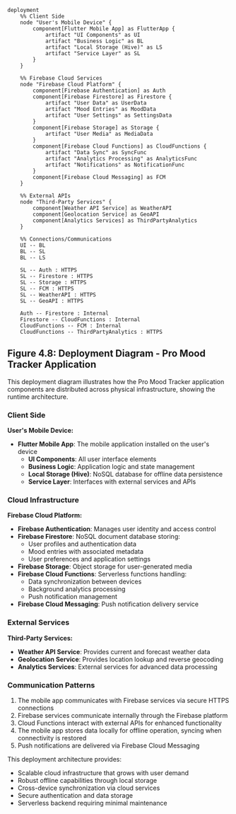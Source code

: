 ```mermaid
deployment
    %% Client Side
    node "User's Mobile Device" {
        component[Flutter Mobile App] as FlutterApp {
            artifact "UI Components" as UI
            artifact "Business Logic" as BL
            artifact "Local Storage (Hive)" as LS
            artifact "Service Layer" as SL
        }
    }

    %% Firebase Cloud Services
    node "Firebase Cloud Platform" {
        component[Firebase Authentication] as Auth
        component[Firebase Firestore] as Firestore {
            artifact "User Data" as UserData
            artifact "Mood Entries" as MoodData
            artifact "User Settings" as SettingsData
        }
        component[Firebase Storage] as Storage {
            artifact "User Media" as MediaData
        }
        component[Firebase Cloud Functions] as CloudFunctions {
            artifact "Data Sync" as SyncFunc
            artifact "Analytics Processing" as AnalyticsFunc
            artifact "Notifications" as NotificationFunc
        }
        component[Firebase Cloud Messaging] as FCM
    }

    %% External APIs
    node "Third-Party Services" {
        component[Weather API Service] as WeatherAPI
        component[Geolocation Service] as GeoAPI
        component[Analytics Services] as ThirdPartyAnalytics
    }

    %% Connections/Communications
    UI -- BL
    BL -- SL
    BL -- LS
    
    SL -- Auth : HTTPS
    SL -- Firestore : HTTPS
    SL -- Storage : HTTPS
    SL -- FCM : HTTPS
    SL -- WeatherAPI : HTTPS
    SL -- GeoAPI : HTTPS
    
    Auth -- Firestore : Internal
    Firestore -- CloudFunctions : Internal
    CloudFunctions -- FCM : Internal
    CloudFunctions -- ThirdPartyAnalytics : HTTPS
```

## Figure 4.8: Deployment Diagram - Pro Mood Tracker Application

This deployment diagram illustrates how the Pro Mood Tracker application components are distributed across physical infrastructure, showing the runtime architecture.

### Client Side

**User's Mobile Device:**
- **Flutter Mobile App**: The mobile application installed on the user's device
  - **UI Components**: All user interface elements
  - **Business Logic**: Application logic and state management
  - **Local Storage (Hive)**: NoSQL database for offline data persistence
  - **Service Layer**: Interfaces with external services and APIs

### Cloud Infrastructure

**Firebase Cloud Platform:**
- **Firebase Authentication**: Manages user identity and access control
- **Firebase Firestore**: NoSQL document database storing:
  - User profiles and authentication data
  - Mood entries with associated metadata
  - User preferences and application settings
- **Firebase Storage**: Object storage for user-generated media
- **Firebase Cloud Functions**: Serverless functions handling:
  - Data synchronization between devices
  - Background analytics processing
  - Push notification management
- **Firebase Cloud Messaging**: Push notification delivery service

### External Services

**Third-Party Services:**
- **Weather API Service**: Provides current and forecast weather data
- **Geolocation Service**: Provides location lookup and reverse geocoding
- **Analytics Services**: External services for advanced data processing

### Communication Patterns

1. The mobile app communicates with Firebase services via secure HTTPS connections
2. Firebase services communicate internally through the Firebase platform
3. Cloud Functions interact with external APIs for enhanced functionality
4. The mobile app stores data locally for offline operation, syncing when connectivity is restored
5. Push notifications are delivered via Firebase Cloud Messaging

This deployment architecture provides:
- Scalable cloud infrastructure that grows with user demand
- Robust offline capabilities through local storage
- Cross-device synchronization via cloud services
- Secure authentication and data storage
- Serverless backend requiring minimal maintenance 